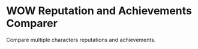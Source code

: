 # WOW Reputation and Achievements Comparer

Compare multiple characters reputations and achievements.
